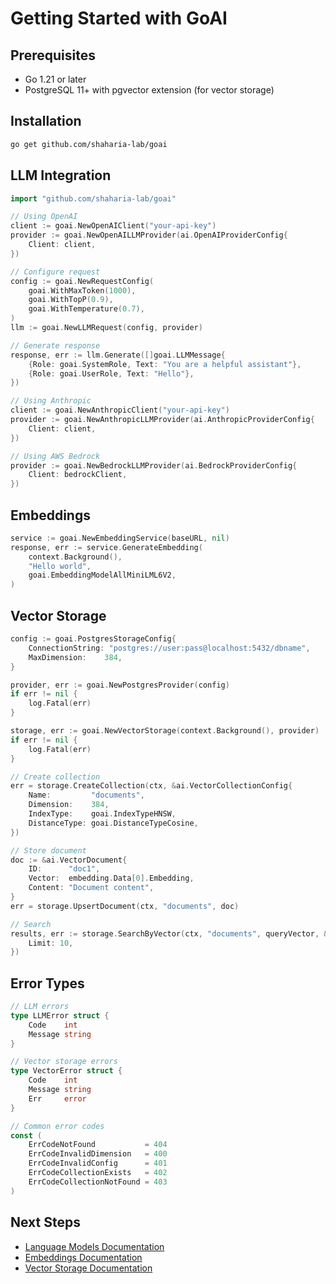 # Getting Started with GoAI

## Prerequisites

- Go 1.21 or later
- PostgreSQL 11+ with pgvector extension (for vector storage)

## Installation

```bash
go get github.com/shaharia-lab/goai
```

## LLM Integration

```go
import "github.com/shaharia-lab/goai"

// Using OpenAI
client := goai.NewOpenAIClient("your-api-key")
provider := goai.NewOpenAILLMProvider(ai.OpenAIProviderConfig{
    Client: client,
})

// Configure request
config := goai.NewRequestConfig(
    goai.WithMaxToken(1000),
    goai.WithTopP(0.9),
    goai.WithTemperature(0.7),
)
llm := goai.NewLLMRequest(config, provider)

// Generate response
response, err := llm.Generate([]goai.LLMMessage{
    {Role: goai.SystemRole, Text: "You are a helpful assistant"},
    {Role: goai.UserRole, Text: "Hello"},
})

// Using Anthropic
client := goai.NewAnthropicClient("your-api-key")
provider := goai.NewAnthropicLLMProvider(ai.AnthropicProviderConfig{
    Client: client,
})

// Using AWS Bedrock
provider := goai.NewBedrockLLMProvider(ai.BedrockProviderConfig{
    Client: bedrockClient,
})
```

## Embeddings

```go
service := goai.NewEmbeddingService(baseURL, nil)
response, err := service.GenerateEmbedding(
    context.Background(),
    "Hello world",
    goai.EmbeddingModelAllMiniLML6V2,
)
```

## Vector Storage

```go
config := goai.PostgresStorageConfig{
    ConnectionString: "postgres://user:pass@localhost:5432/dbname",
    MaxDimension:    384,
}

provider, err := goai.NewPostgresProvider(config)
if err != nil {
    log.Fatal(err)
}

storage, err := goai.NewVectorStorage(context.Background(), provider)
if err != nil {
    log.Fatal(err)
}

// Create collection
err = storage.CreateCollection(ctx, &ai.VectorCollectionConfig{
    Name:         "documents",
    Dimension:    384,
    IndexType:    goai.IndexTypeHNSW,
    DistanceType: goai.DistanceTypeCosine,
})

// Store document
doc := &ai.VectorDocument{
    ID:      "doc1",
    Vector:  embedding.Data[0].Embedding,
    Content: "Document content",
}
err = storage.UpsertDocument(ctx, "documents", doc)

// Search
results, err := storage.SearchByVector(ctx, "documents", queryVector, &ai.VectorSearchOptions{
    Limit: 10,
})
```

## Error Types

```go
// LLM errors
type LLMError struct {
    Code    int
    Message string
}

// Vector storage errors
type VectorError struct {
    Code    int
    Message string
    Err     error
}

// Common error codes
const (
    ErrCodeNotFound           = 404
    ErrCodeInvalidDimension   = 400
    ErrCodeInvalidConfig      = 401
    ErrCodeCollectionExists   = 402
    ErrCodeCollectionNotFound = 403
)
```

## Next Steps

- [Language Models Documentation](llm/index.md)
- [Embeddings Documentation](embeddings/index.md)
- [Vector Storage Documentation](vector-store/index.md)
